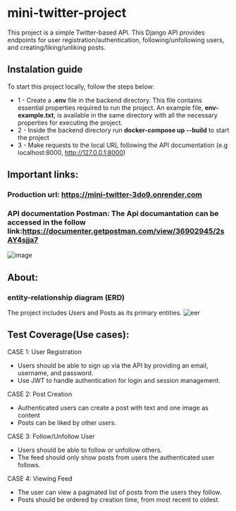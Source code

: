 # mini-twitter-project
This project is a simple Twitter-based API. This Django API provides endpoints for user registration/authentication, following/unfollowing users, and creating/liking/unliking posts.

## **Instalation guide**
To start this project locally, follow the steps below:

- 1 - Create a **.env** file in the backend directory. This file contains essential properties required to run the project. An example file, **env-example.txt**, is available in the same directory with all the necessary properties for executing the project.
- 2 - Inside the backend directory run **docker-compose up --build** to start the project
- 3 - Make requests to the local URL following the API documentation (e.g localhost:8000, http://127.0.0.1:8000)
  
## **Important links**:
### Production url: https://mini-twitter-3do9.onrender.com
### **API documentation Postman:** The Api documantation can be accessed in the follow link:https://documenter.getpostman.com/view/36902945/2sAY4sjja7
![image](https://github.com/user-attachments/assets/a003327b-99b6-4459-a4fe-3f0d70512b91)

## **About:**
### entity-relationship diagram (ERD)
The project includes Users and Posts as its primary entities.
![eer](https://github.com/user-attachments/assets/a2199ae6-f69d-4ea6-868e-00307b34ecbe)

## **Test Coverage(Use cases):**
CASE 1: User Registration
- Users should be able to sign up via the API by providing an email, username, and password.
- Use JWT to handle authentication for login and session management.

CASE 2: Post Creation
- Authenticated users can create a post with text and one image as content
- Posts can be liked by other users.

CASE 3: Follow/Unfollow User
- Users should be able to follow or unfollow others.
- The feed should only show posts from users the authenticated user follows.

CASE 4: Viewing Feed
- The user can view a paginated list of posts from the users they follow.
- Posts should be ordered by creation time, from most recent to oldest.
